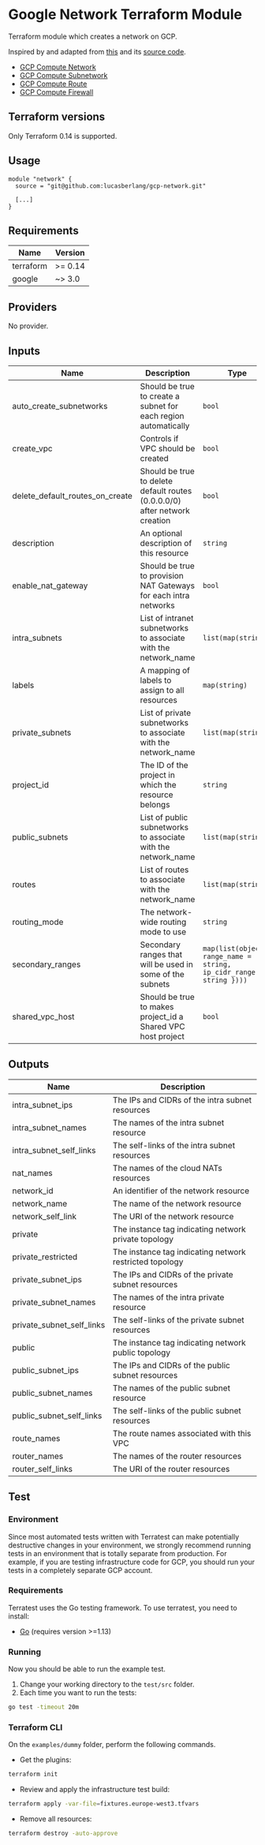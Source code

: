 # Google Network Terraform Module

Terraform module which creates a network on GCP.

Inspired by and adapted from [this](https://registry.terraform.io/modules/terraform-google-modules/network)
and its [source code](https://github.com/terraform-google-modules/terraform-google-network).

* [GCP Compute Network](https://www.terraform.io/docs/providers/google/r/compute_network.html)
* [GCP Compute Subnetwork](https://www.terraform.io/docs/providers/google/r/compute_subnetwork.html)
* [GCP Compute Route](https://www.terraform.io/docs/providers/google/r/compute_route.html)
* [GCP Compute Firewall](https://www.terraform.io/docs/providers/google/r/compute_firewall.html)

## Terraform versions

Only Terraform 0.14 is supported.

## Usage

```hcl
module "network" {
  source = "git@github.com:lucasberlang/gcp-network.git"

  [...]
}
```

<!-- BEGINNING OF PRE-COMMIT-TERRAFORM DOCS HOOK -->
## Requirements

| Name | Version |
|------|---------|
| terraform | >= 0.14 |
| google | ~> 3.0 |

## Providers

No provider.

## Inputs

| Name | Description | Type | Default | Required |
|------|-------------|------|---------|:--------:|
| auto\_create\_subnetworks | Should be true to create a subnet for each region automatically | `bool` | `false` | no |
| create\_vpc | Controls if VPC should be created | `bool` | `true` | no |
| delete\_default\_routes\_on\_create | Should be true to delete default routes (0.0.0.0/0) after network creation | `bool` | `false` | no |
| description | An optional description of this resource | `string` | `""` | no |
| enable\_nat\_gateway | Should be true to provision NAT Gateways for each intra networks | `bool` | `false` | no |
| intra\_subnets | List of intranet subnetworks to associate with the network\_name | `list(map(string))` | `[]` | no |
| labels | A mapping of labels to assign to all resources | `map(string)` | n/a | yes |
| private\_subnets | List of private subnetworks to associate with the network\_name | `list(map(string))` | `[]` | no |
| project\_id | The ID of the project in which the resource belongs | `string` | `null` | no |
| public\_subnets | List of public subnetworks to associate with the network\_name | `list(map(string))` | `[]` | no |
| routes | List of routes to associate with the network\_name | `list(map(string))` | `[]` | no |
| routing\_mode | The network-wide routing mode to use | `string` | `"GLOBAL"` | no |
| secondary\_ranges | Secondary ranges that will be used in some of the subnets | `map(list(object({ range_name = string, ip_cidr_range = string })))` | `{}` | no |
| shared\_vpc\_host | Should be true to makes project\_id a Shared VPC host project | `bool` | `false` | no |

## Outputs

| Name | Description |
|------|-------------|
| intra\_subnet\_ips | The IPs and CIDRs of the intra subnet resources |
| intra\_subnet\_names | The names of the intra subnet resource |
| intra\_subnet\_self\_links | The self-links of the intra subnet resources |
| nat\_names | The names of the cloud NATs resources |
| network\_id | An identifier of the network resource |
| network\_name | The name of the network resource |
| network\_self\_link | The URI of the network resource |
| private | The instance tag indicating network private topology |
| private\_restricted | The instance tag indicating network restricted topology |
| private\_subnet\_ips | The IPs and CIDRs of the private subnet resources |
| private\_subnet\_names | The names of the intra private resource |
| private\_subnet\_self\_links | The self-links of the private subnet resources |
| public | The instance tag indicating network public topology |
| public\_subnet\_ips | The IPs and CIDRs of the public subnet resources |
| public\_subnet\_names | The names of the public subnet resource |
| public\_subnet\_self\_links | The self-links of the public subnet resources |
| route\_names | The route names associated with this VPC |
| router\_names | The names of the router resources |
| router\_self\_links | The URI of the router resources |

<!-- END OF PRE-COMMIT-TERRAFORM DOCS HOOK -->

## Test

### Environment

Since most automated tests written with Terratest can make potentially destructive changes in your environment, we
strongly recommend running tests in an environment that is totally separate from production. For example, if you are
testing infrastructure code for GCP, you should run your tests in a completely separate GCP account.

### Requirements

Terratest uses the Go testing framework. To use terratest, you need to install:

* [Go](https://golang.org/) (requires version >=1.13)

### Running

Now you should be able to run the example test.

1. Change your working directory to the `test/src` folder.
1. Each time you want to run the tests:

```bash
go test -timeout 20m
```

### Terraform CLI

On the `examples/dummy` folder, perform the following commands.

* Get the plugins:

```bash
terraform init
```

* Review and apply the infrastructure test build:

```bash
terraform apply -var-file=fixtures.europe-west3.tfvars
```

* Remove all resources:

```bash
terraform destroy -auto-approve
```
